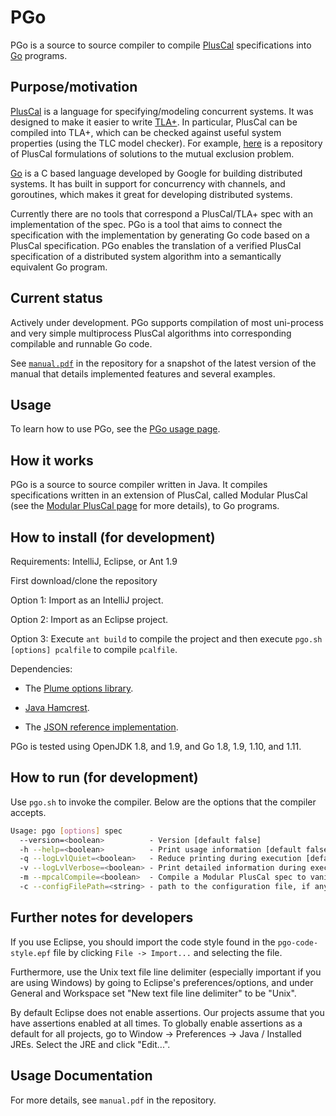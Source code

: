 # PGo #

PGo is a source to source compiler to compile
[PlusCal](http://lamport.azurewebsites.net/tla/pluscal.html)
specifications into [Go](https://golang.org/) programs.

## Purpose/motivation

[PlusCal](http://lamport.azurewebsites.net/tla/pluscal.html) is a
language for specifying/modeling concurrent systems. It was designed
to make it easier to write [TLA+](https://github.com/tlaplus). In
particular, PlusCal can be compiled into TLA+, which can be checked
against useful system properties (using the TLC model checker). For
example, [here](https://github.com/duerrfk/skp) is a repository of
PlusCal formulations of solutions to the mutual exclusion problem.

[Go](https://golang.org/) is a C based language developed by Google
for building distributed systems. It has built in support for
concurrency with channels, and goroutines, which makes it great for
developing distributed systems.

Currently there are no tools that correspond a PlusCal/TLA+ spec with
an implementation of the spec. PGo is a tool that aims to connect the
specification with the implementation by generating Go code based on a
PlusCal specification. PGo enables the translation of a verified
PlusCal specification of a distributed system algorithm into a
semantically equivalent Go program.

## Current status

Actively under development. PGo supports compilation of most
uni-process and very simple multiprocess PlusCal algorithms into
corresponding compilable and runnable Go code.

See [`manual.pdf`](https://github.com/UBC-NSS/pgo/blob/master/manual.pdf) in the
repository for a snapshot of the latest version of the manual that details
implemented features and several examples.

## Usage

To learn how to use PGo, see the [PGo usage page](https://github.com/UBC-NSS/pgo/wiki/PGo-Usage).

## How it works

PGo is a source to source compiler written in Java. It compiles specifications written in an extension of PlusCal, called Modular PlusCal (see the [Modular PlusCal page](https://github.com/UBC-NSS/pgo/wiki/Modular-PlusCal) for more details), to Go programs.

## How to install (for development)

Requirements: IntelliJ, Eclipse, or Ant 1.9

First download/clone the repository

Option 1: Import as an IntelliJ project.

Option 2: Import as an Eclipse project.

Option 3: Execute `ant build` to compile the project and then execute `pgo.sh [options] pcalfile` to compile `pcalfile`.

Dependencies:

- The [Plume options library](https://mernst.github.io/plume-lib/).

- [Java Hamcrest](http://hamcrest.org/JavaHamcrest/).

- The [JSON reference implementation](https://github.com/stleary/JSON-java).

PGo is tested using OpenJDK 1.8, and 1.9, and Go 1.8, 1.9, 1.10, and 1.11.

## How to run (for development)

Use `pgo.sh` to invoke the compiler. Below are the options that the compiler accepts.

```bash
Usage: pgo [options] spec
  --version=<boolean>          - Version [default false]
  -h --help=<boolean>          - Print usage information [default false]
  -q --logLvlQuiet=<boolean>   - Reduce printing during execution [default false]
  -v --logLvlVerbose=<boolean> - Print detailed information during execution  [default false]
  -m --mpcalCompile=<boolean>  - Compile a Modular PlusCal spec to vanilla PlusCal [default false]
  -c --configFilePath=<string> - path to the configuration file, if any
```

## Further notes for developers

If you use Eclipse, you should import the code style found in the
`pgo-code-style.epf` file by clicking `File -> Import...` and
selecting the file.

Furthermore, use the Unix text file line delimiter (especially
important if you are using Windows) by going to Eclipse's
preferences/options, and under General and Workspace set "New text
file line delimiter" to be "Unix".

By default Eclipse does not enable assertions. Our projects assume
that you have assertions enabled at all times.  To globally enable
assertions as a default for all projects, go to Window -> Preferences
-> Java / Installed JREs.  Select the JRE and click "Edit...".

## Usage Documentation

For more details, see `manual.pdf` in the repository.
